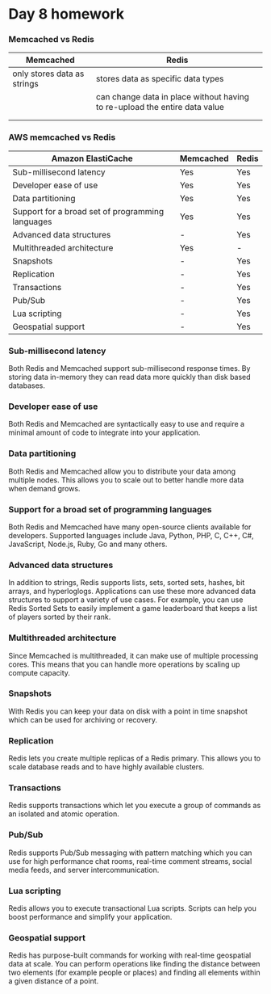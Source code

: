 # Day 8 homework

### Memcached vs Redis

| Memcached                   | Redis                                                                      |
|-----------------------------|----------------------------------------------------------------------------|
| only stores data as strings | stores data as specific data types                                         |
|                             | can change data in place without having to re-upload the entire data value |
|                             |                                                                            |
|                             |                                                                            |

### AWS memcached vs Redis

| Amazon ElastiCache                               | Memcached | Redis |
|--------------------------------------------------|-----------|-------|
| Sub-millisecond latency                          | Yes       | Yes   |
| Developer ease of use                            | Yes       | Yes   |
| Data partitioning                                | Yes       | Yes   |
| Support for a broad set of programming languages | Yes       | Yes   |
| Advanced data structures                         | -         | Yes   |
| Multithreaded architecture                       | Yes       | -     |
| Snapshots                                        | -         | Yes   |
| Replication                                      | -         | Yes   |
| Transactions                                     | -         | Yes   |
| Pub/Sub                                          | -         | Yes   |
| Lua scripting                                    | -         | Yes   |
| Geospatial support                               | -         | Yes   |

### Sub-millisecond latency
Both Redis and Memcached support sub-millisecond response times. By storing data in-memory they can read data more quickly than disk based databases.

### Developer ease of use
Both Redis and Memcached are syntactically easy to use and require a minimal amount of code to integrate into your application.

### Data partitioning
Both Redis and Memcached allow you to distribute your data among multiple nodes. This allows you to scale out to better handle more data when demand grows.

### Support for a broad set of programming languages
Both Redis and Memcached have many open-source clients available for developers. Supported languages include Java, Python, PHP, C, C++, C#, JavaScript, Node.js, Ruby, Go and many others.

### Advanced data structures
In addition to strings, Redis supports lists, sets, sorted sets, hashes, bit arrays, and hyperloglogs. Applications can use these more advanced data structures to support a variety of use cases. For example, you can use Redis Sorted Sets to easily implement a game leaderboard that keeps a list of players sorted by their rank.

### Multithreaded architecture
Since Memcached is multithreaded, it can make use of multiple processing cores. This means that you can handle more operations by scaling up compute capacity.

### Snapshots
With Redis you can keep your data on disk with a point in time snapshot which can be used for archiving or recovery.

### Replication
Redis lets you create multiple replicas of a Redis primary. This allows you to scale database reads and to have highly available clusters.

### Transactions
Redis supports transactions which let you execute a group of commands as an isolated and atomic operation.

### Pub/Sub
Redis supports Pub/Sub messaging with pattern matching which you can use for high performance chat rooms, real-time comment streams, social media feeds, and server intercommunication.

### Lua scripting
Redis allows you to execute transactional Lua scripts. Scripts can help you boost performance and simplify your application.

### Geospatial support
Redis has purpose-built commands for working with real-time geospatial data at scale. You can perform operations like finding the distance between two elements (for example people or places) and finding all elements within a given distance of a point.
